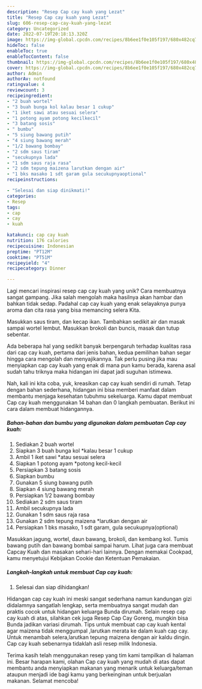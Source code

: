```yaml
---
description: "Resep Cap cay kuah yang Lezat"
title: "Resep Cap cay kuah yang Lezat"
slug: 606-resep-cap-cay-kuah-yang-lezat
category: Uncategorized
date: 2022-07-19T20:18:13.320Z
image: https://img-global.cpcdn.com/recipes/8b6ee1f0e105f197/680x482cq70/cap-cay-kuah-foto-resep-utama.jpg
hideToc: false
enableToc: true
enableTocContent: false
thumbnail: https://img-global.cpcdn.com/recipes/8b6ee1f0e105f197/680x482cq70/cap-cay-kuah-foto-resep-utama.jpg
cover: https://img-global.cpcdn.com/recipes/8b6ee1f0e105f197/680x482cq70/cap-cay-kuah-foto-resep-utama.jpg
author: Admin
authorAv: notfound
ratingvalue: 4
reviewcount: 3
recipeingredient:
- "2 buah wortel"
- "3 buah bunga kol kalau besar 1 cukup"
- "1 iket sawi atau sesuai selera"
- "1 potong ayam potong kecilkecil"
- "3 batang sosis"
- " bumbu"
- "5 siung bawang putih"
- "4 siung bawang merah"
- "1/2 bawang bombay"
- "2 sdm saus tiram"
- "secukupnya lada"
- "1 sdm saus raja rasa"
- "2 sdm tepung maizena larutkan dengan air"
- "1 bks masako 1 sdt garam gula secukupnyaoptional"
recipeinstructions:

- "Selesai dan siap dinikmati!"
categories:
- Resep
tags:
- cap
- cay
- kuah

katakunci: cap cay kuah 
nutrition: 176 calories
recipecuisine: Indonesian
preptime: "PT12M"
cooktime: "PT51M"
recipeyield: "4"
recipecategory: Dinner

---
```





Lagi mencari inspirasi resep cap cay kuah yang unik? Cara membuatnya sangat gampang. Jika salah mengolah maka hasilnya akan hambar dan bahkan tidak sedap. Padahal cap cay kuah yang enak selayaknya punya aroma dan cita rasa yang bisa memancing selera Kita.





Masukkan saus tiram, dan kecap ikan. Tambahkan sedikit air dan masak sampai wortel lembut. Masukkan brokoli dan buncis, masak dan tutup sebentar.

Ada beberapa hal yang sedikit banyak berpengaruh terhadap kualitas rasa dari cap cay kuah, pertama dari jenis bahan, kedua pemilihan bahan segar hingga cara mengolah dan menyajikannya. Tak perlu pusing jika mau menyiapkan cap cay kuah yang enak di mana pun kamu berada, karena asal sudah tahu triknya maka hidangan ini dapat jadi suguhan istimewa.






Nah, kali ini kita coba, yuk, kreasikan cap cay kuah sendiri di rumah. Tetap dengan bahan sederhana, hidangan ini bisa memberi manfaat dalam membantu menjaga kesehatan tubuhmu sekeluarga. Kamu dapat membuat Cap cay kuah menggunakan 14 bahan dan 0 langkah pembuatan. Berikut ini cara dalam membuat hidangannya.

<!--inarticleads1-->

##### Bahan-bahan dan bumbu yang digunakan dalam pembuatan Cap cay kuah:

1. Sediakan 2 buah wortel
1. Siapkan 3 buah bunga kol *kalau besar 1 cukup
1. Ambil 1 iket sawi *atau sesuai selera
1. Siapkan 1 potong ayam *potong kecil-kecil
1. Persiapkan 3 batang sosis
1. Siapkan  bumbu
1. Gunakan 5 siung bawang putih
1. Siapkan 4 siung bawang merah
1. Persiapkan 1/2 bawang bombay
1. Sediakan 2 sdm saus tiram
1. Ambil secukupnya lada
1. Gunakan 1 sdm saus raja rasa
1. Gunakan 2 sdm tepung maizena *larutkan dengan air
1. Persiapkan 1 bks masako, 1 sdt garam, gula secukupnya(optional)


Masukkan jagung, wortel, daun bawang, brokoli, dan kembang kol. Tumis bawang putih dan bawang bombai sampai harum. Lihat juga cara membuat Capcay Kuah dan masakan sehari-hari lainnya. Dengan memakai Cookpad, kamu menyetujui Kebijakan Cookie dan Ketentuan Pemakaian. 

<!--inarticleads2-->

##### Langkah-langkah untuk membuat Cap cay kuah:


1. Selesai dan siap dihidangkan!

Hidangan cap cay kuah ini meski sangat sederhana namun kandungan gizi didalamnya sangatlah lengkap, serta membuatnya sangat mudah dan praktis cocok untuk hidangan keluarga Bunda dirumah. Selain resep cap cay kuah di atas, silahkan cek juga Resep Cap Cay Goreng, mungkin bisa Bunda jadikan variasi dirumah. Tips untuk membuat cap cay kuah kental agar maizena tidak menggumpal ,larutkan merata ke dalam kuah cap cay. Untuk menambah selera,larutkan tepung maizena dengan air kaldu dingin. Cap cay kuah sebenarnya tidaklah asli resep milik Indonesia. 

Terima kasih telah menggunakan resep yang tim kami tampilkan di halaman ini. Besar harapan kami, olahan Cap cay kuah yang mudah di atas dapat membantu anda menyiapkan makanan yang menarik untuk keluarga/teman ataupun menjadi ide bagi kamu yang berkeinginan untuk berjualan makanan. Selamat mencoba!
